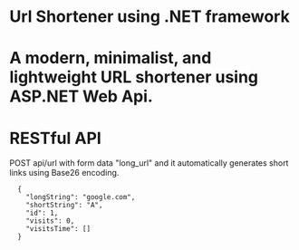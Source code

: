 # Url Shortener using .NET framework

# A modern, minimalist, and lightweight URL shortener using ASP.NET Web Api.

# RESTful API
POST api/url with form data "long_url" and it automatically generates short links using Base26 encoding.
```
  {
    "longString": "google.com",
    "shortString": "A",
    "id": 1,
    "visits": 0,
    "visitsTime": []
  }
```
